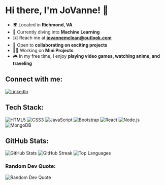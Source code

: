 # Hi there, I'm JoVanne! 👋

- 🌍 Located in **Richmond, VA**
- 🧠 Currently diving into **Machine Learning**
- ✉️ Reach me at **jovannemclean@outlook.com**
- 🤝 Open to **collaborating on exciting projects**
- 🧑‍💻 Working on **Mini Projects** 
- 🎮 In my free time, I enjoy **playing video games, watching anime, and traveling**

## Connect with me:
[![LinkedIn](https://img.shields.io/badge/LinkedIn-%230077B5.svg?logo=linkedin&logoColor=white)](https://www.linkedin.com/in/jovanne-mclean/)

## Tech Stack:
![HTML5](https://img.shields.io/badge/HTML5-%23E34F26.svg?style=for-the-badge&logo=html5&logoColor=white)
![CSS3](https://img.shields.io/badge/CSS3-%231572B6.svg?style=for-the-badge&logo=css3&logoColor=white)
![JavaScript](https://img.shields.io/badge/JavaScript-%23323330.svg?style=for-the-badge&logo=javascript&logoColor=%23F7DF1E)
![Bootstrap](https://img.shields.io/badge/Bootstrap-%23563D7C.svg?style=for-the-badge&logo=bootstrap&logoColor=white)
![React](https://img.shields.io/badge/React-%2320232a.svg?style=for-the-badge&logo=react&logoColor=%2361DAFB)
![Node.js](https://img.shields.io/badge/Node.js-6DA55F?style=for-the-badge&logo=node.js&logoColor=white)
![MongoDB](https://img.shields.io/badge/MongoDB-%234ea94b.svg?style=for-the-badge&logo=mongodb&logoColor=white)

## GitHub Stats:
![GitHub Stats](https://github-readme-stats.vercel.app/api?username=jovannemclean&theme=dark&hide_border=false&include_all_commits=true&count_private=true)
![GitHub Streak](https://github-readme-streak-stats.herokuapp.com/?user=jovannemclean&theme=dark&hide_border=false)
![Top Languages](https://github-readme-stats.vercel.app/api/top-langs/?username=jovannemclean&theme=dark&hide_border=false&layout=compact)

### Random Dev Quote:
![Random Dev Quote](https://quotes-github-readme.vercel.app/api?type=horizontal&theme=dark)

